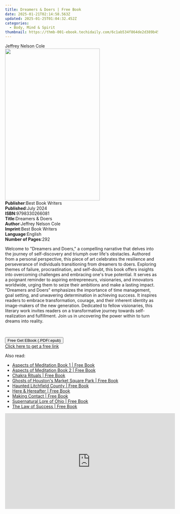 ```yaml
---
title: Dreamers & Doers | Free Book
date: 2025-01-21T02:14:58.563Z
updated: 2025-01-25T01:04:32.452Z
categories:
  - Body, Mind & Spirit
thumbnail: https://thmb-001-ebook.techidaily.com/6c1ab534f864de2d389b4501c2ad56d5066c309e50c58e3fcc072432566b3c0f.jpg
---
```

<main id="book-container">
  <div class="flex flex-col">
    <div class="book-brief flex-1 py-6 px-4 sm:p-6 md:py-10 md:px-8">
      <!-- brief-->
      <div class="book-brief-main">Jeffrey Nelson Cole</div>
    </div>
    <div
      class="book-meta-info flex-1 grid gap-4 col-start-1 col-end-3 row-start-1 sm:mb-6 sm:grid-cols-4 lg:gap-6 lg:col-start-2 lg:row-end-6 lg:row-span-6 lg:mb-0"
    >
      <div
        class="book-meta-info-left place-content-center mt-4 p-4 text-sm leading-6 col-start-2 col-span-2 dark:text-slate-400"
      >
        <img
          class="w-full h-500 object-cover rounded-lg sm:h-255 sm:col-span-2 lg:col-span-full"
          src="https://img-001-ebook.techidaily.com/23352b968b888d0c2b7bdc99b15984e2e83042503424aaea6c18661178c62f0e.jpg"
          alt=""
          width="312"
          height="500"
        />
      </div>
      <div
        class="book-meta-info-right mt-2 col-start-1 row-start-2 col-span-3 self-center"
      >
        <!-- meta data  -->
        <div class="flex flex-col px-4 md:px-8">
          <div class="flex-1">
            <strong>Publisher</strong>:<span class="px-2"
              >Best Book Writers</span
            >
          </div>
          <div class="flex-1">
            <strong>Published</strong>:<span class="px-2">July 2024</span>
          </div>
          <div class="flex-1">
            <strong>ISBN</strong>:<span class="px-2">9798330266081</span>
          </div>
          <div class="flex-1">
            <strong>Title</strong>:<span class="px-2"
              >Dreamers &amp; Doers</span
            >
          </div>
          <div class="flex-1">
            <strong>Author</strong>:<span class="px-2"
              >Jeffrey Nelson Cole</span
            >
          </div>
          <div class="flex-1">
            <strong>Imprint</strong>:<span class="px-2">Best Book Writers</span>
          </div>
          <div class="flex-1">
            <strong>Language</strong>:<span class="px-2">English</span>
          </div>
          <div class="flex-1">
            <strong>Number of Pages</strong>:<span class="px-2">292</span>
          </div>
        </div>
      </div>
    </div>
    <div class="book-description flex-1 py-6 px-4 sm:p-6 md:py-10 md:px-8">
      <div class="book-description-main">
        <div accordion-content="" id="description">
          <p>
            <span style="color: rgb(28, 28, 28)"
              >Welcome to "Dreamers and Doers," a compelling narrative that
              delves into the journey of self-discovery and triumph over life's
              obstacles. Authored from a personal perspective, this piece of art
              celebrates the resilience and perseverance of individuals
              transitioning from dreamers to doers. Exploring themes of failure,
              procrastination, and self-doubt, this book offers insights into
              overcoming challenges and embracing one's true potential. It
              serves as a poignant reminder to aspiring entrepreneurs,
              visionaries, and innovators worldwide, urging them to seize their
              ambitions and make a lasting impact. "Dreamers and Doers"
              emphasizes the importance of time management, goal setting, and
              unwavering determination in achieving success. It inspires readers
              to embrace transformation, courage, and their inherent identity as
              image-makers of the new generation. Dedicated to fellow
              visionaries, this literary work invites readers on a
              transformative journey towards self-realization and fulfillment.
              Join us in uncovering the power within to turn dreams into
              reality.</span
            >
          </p>
          <p><br /></p>
        </div>
        <div class="accordion-fader"></div>
      </div>
    </div>
    <div class="book-excerpts flex-1 py-6 px-4 sm:p-6 md:py-10 md:px-8"></div>
    <div
      class="book-about-author flex-1 py-6 px-4 sm:p-6 md:py-10 md:px-8"
    ></div>
    <div class="book-free-get flex-1 py-6 px-4 sm:p-6 md:py-10 md:px-8">
      <button
        id="btn-free-get"
        class="bg-blue-500 hover:bg-blue-700 text-white font-bold py-2 px-4 rounded"
      >
        Free Get EBook (.PDF/.epub)
      </button>
      <div id="countdown-display" class="px-2 text-lg mt-2"></div>
      <a
        id="free-link"
        class="hidden bg-blue-500 hover:bg-blue-700 text-white font-bold py-2 px-4 rounded"
        href="https://www.ebooks.com/en-us/book/211400523/dreamers-doers/jeffrey-nelson-cole/"
        target="_blank"
        >Click here to get a free link</a
      >
    </div>
    <script>
      let countdownTime = 0;
      let countdownInterval = null;
      document
        .getElementById('btn-free-get')
        .addEventListener('click', startCountdown);
      function startCountdown() {
        countdownTime = new Date().getTime() + 60000 * 3;
        countdownInterval = setInterval(updateCountdown, 1000);
        document.getElementById('btn-free-get').disabled = true;
        document
          .getElementById('btn-free-get')
          .classList.add('bg-gray-500', 'cursor-not-allowed');
      }
      function updateCountdown() {
        let currentTime = new Date().getTime();
        let timeLeft = countdownTime - currentTime;
        let secondsLeft = Math.floor(timeLeft / 1000);
        document.getElementById('countdown-display').innerHTML =
          `Remaining time: ${secondsLeft} seconds.`;
        if (secondsLeft <= 0) {
          clearInterval(countdownInterval);
          document.getElementById('btn-free-get').classList.add('hidden');
          document.getElementById('free-link').classList.remove('hidden');
          document.getElementById('countdown-display').innerHTML = '';
        }
      }
    </script>
  </div>
</main>

<ins class="adsbygoogle"
      style="display:block"
      data-ad-client="ca-pub-7571918770474297"
      data-ad-slot="8358498916"
      data-ad-format="auto"
      data-full-width-responsive="true"></ins>
    

<span class="atpl-alsoreadstyle">Also read:</span>
<div><ul>
<li><a href="https://novels-ebooks.techidaily.com/210103389-9781250786432-aspects-of-meditation-book-1/"><u>Aspects of Meditation Book 1 | Free Book</u></a></li>
<li><a href="https://novels-ebooks.techidaily.com/210103392-9781250786456-aspects-of-meditation-book-2/"><u>Aspects of Meditation Book 2 | Free Book</u></a></li>
<li><a href="https://novels-ebooks.techidaily.com/210103412-9781250754639-chakra-rituals/"><u>Chakra Rituals | Free Book</u></a></li>
<li><a href="https://novels-ebooks.techidaily.com/210103845-9781439668184-ghosts-of-houstons-market-square-park/"><u>Ghosts of Houston's Market Square Park | Free Book</u></a></li>
<li><a href="https://novels-ebooks.techidaily.com/210103837-9781439671139-haunted-litchfield-county/"><u>Haunted Litchfield County | Free Book</u></a></li>
<li><a href="https://novels-ebooks.techidaily.com/210103406-9781250796783-here-hereafter/"><u>Here & Hereafter | Free Book</u></a></li>
<li><a href="https://novels-ebooks.techidaily.com/210103416-9781250773951-making-contact/"><u>Making Contact | Free Book</u></a></li>
<li><a href="https://novels-ebooks.techidaily.com/210103856-9781439671283-supernatural-lore-of-ohio/"><u>Supernatural Lore of Ohio | Free Book</u></a></li>
<li><a href="https://novels-ebooks.techidaily.com/210103440-9781250794932-the-law-of-success/"><u>The Law of Success | Free Book</u></a></li>
</ul></div>

<!-- affiliate ads begin -->
<iframe width="560" height="315" src="https://www.youtube.com/embed/-Bov2KfWQ_Y?si=MnVczisgeJ-sGW2r" title="YouTube video player" frameborder="0" allow="accelerometer; autoplay; clipboard-write; encrypted-media; gyroscope; picture-in-picture; web-share" referrerpolicy="strict-origin-when-cross-origin" allowfullscreen></iframe>
<!-- affiliate ads end -->


